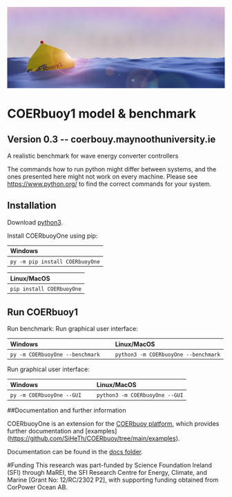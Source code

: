 ![COERbuoy1 logo](coerbuoyOne.png)
# COERbuoy1 model & benchmark
## Version 0.3 -- coerbouy.maynoothuniversity.ie
A realistic benchmark for wave energy converter controllers

The commands how to run python might differ between systems, and the ones presented here might not work on every machine. Please see https://www.python.org/ to find the correct commands for your system.

## Installation
Download [python3](https://www.python.org/downloads/).

Install COERbuoyOne using pip:

| Windows                   |
|:--------------------------|
|`py -m pip install COERbuoyOne`|             

| Linux/MacOS                     |
|:--------------------------------|
| `pip install COERbuoyOne`|

## Run COERbuoy1

Run benchmark:
Run graphical user interface:

| Windows                   | &nbsp;&nbsp; | Linux/MacOS                     |
|:--------------------------|--------------|:--------------------------------|
|`py -m COERbuoyOne --benchmark`| | `python3 -m COERbuoyOne --benchmark` |

Run graphical user interface:

| Windows                   | &nbsp;&nbsp; | Linux/MacOS                     |
|:--------------------------|--------------|:--------------------------------|
|`py -m COERbuoyOne --GUI`| | `python3 -m COERbuoyOne --GUI` |

##Documentation and further information

COERbuoyOne is an extension for the [COERbuoy platform](https://github.com/SiHeTh/COERbuoy), which provides further documentation and [examples] (https://github.com/SiHeTh/COERbuoy/tree/main/examples).

Documentation can be found in the [docs folder](https://github.com/SiHeTh/COERbuoyOne/tree/master/docs).

#Funding
This research was part-funded by Science Foundation Ireland (SFI) through MaREI, the SFI Research Centre for Energy, Climate, and Marine [Grant No: 12/RC/2302 P2], with supporting funding obtained from CorPower Ocean AB.

